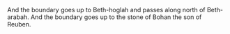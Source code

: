 And the boundary goes up to Beth-hoglah and passes along north of Beth-arabah. And the boundary goes up to the stone of Bohan the son of Reuben.
